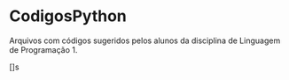 # CodigosPython
Arquivos com códigos sugeridos pelos alunos da disciplina de Linguagem de Programação 1.

[]s
